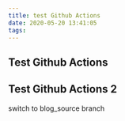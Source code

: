 ```yaml
---
title: test Github Actions
date: 2020-05-20 13:41:05
tags:
---
```


## Test Github Actions

## Test Github Actions 2
switch to blog_source branch